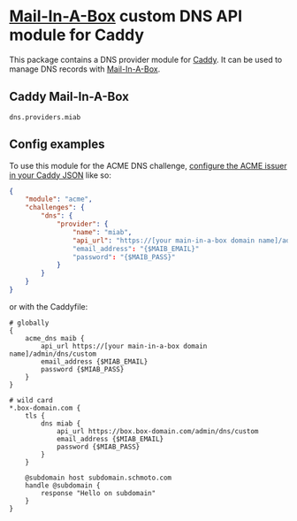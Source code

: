 [Mail-In-A-Box](https://mailinabox.email/) custom DNS API module for Caddy
===========================

This package contains a DNS provider module for [Caddy](https://github.com/caddyserver/caddy). It can be used to manage DNS records with [Mail-In-A-Box](https://mailinabox.email/).

## Caddy Mail-In-A-Box

```
dns.providers.miab
```

## Config examples

To use this module for the ACME DNS challenge, [configure the ACME issuer in your Caddy JSON](https://caddyserver.com/docs/json/apps/tls/automation/policies/issuer/acme/) like so:

```json
{
	"module": "acme",
	"challenges": {
		"dns": {
			"provider": {
				"name": "miab",
				"api_url": "https://[your main-in-a-box domain name]/admin/dns/custom"
                "email_address": "{$MAIB_EMAIL}"
                "password": "{$MAIB_PASS}"
			}
		}
	}
}
```

or with the Caddyfile:

```
# globally
{
	acme_dns maib {
        api_url https://[your main-in-a-box domain name]/admin/dns/custom
        email_address {$MIAB_EMAIL}
        password {$MIAB_PASS}
    }
}
```

```
# wild card
*.box-domain.com {
	tls {
		dns miab {
			api_url https://box.box-domain.com/admin/dns/custom
			email_address {$MIAB_EMAIL}
			password {$MIAB_PASS}
		}
	}

	@subdomain host subdomain.schmoto.com
	handle @subdomain {
        response "Hello on subdomain"
	}
}
```
